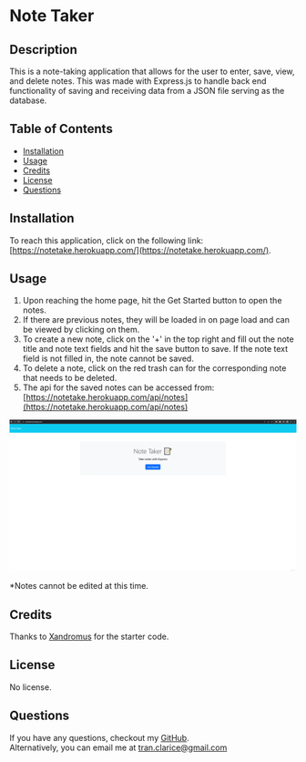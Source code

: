 # Note Taker

## Description

This is a note-taking application that allows for the user to enter, save, view, and delete notes. This was made with Express.js to handle back end functionality of saving and receiving data from a JSON file serving as the database.

## Table of Contents

-   [Installation](#installation)
-   [Usage](#usage)
-   [Credits](#credits)
-   [License](#license)
-   [Questions](#questions)

## Installation

To reach this application, click on the following link: [https://notetake.herokuapp.com/](https://notetake.herokuapp.com/).

## Usage

1. Upon reaching the home page, hit the Get Started button to open the notes.
2. If there are previous notes, they will be loaded in on page load and can be viewed by clicking on them.
3. To create a new note, click on the '+' in the top right and fill out the note title and note text fields and hit the save button to save. If the note text field is not filled in, the note cannot be saved.
4. To delete a note, click on the red trash can for the corresponding note that needs to be deleted.
5. The api for the saved notes can be accessed from: [https://notetake.herokuapp.com/api/notes](https://notetake.herokuapp.com/api/notes)

![usage image](https://github.com/claricetran/note-taker/blob/main/public/assets/images/noteTakerUsage.gif?raw=true)

\*Notes cannot be edited at this time.

## Credits

Thanks to [Xandromus](https://github.com/Xandromus) for the starter code.

## License

No license.

## Questions

If you have any questions, checkout my [GitHub](https://github.com/claricetran). <br/>
Alternatively, you can email me at <tran.clarice@gmail.com>
